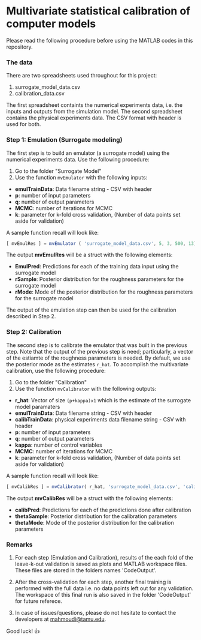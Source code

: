 # Multivariate statistical calibration of computer models

Please read the following procedure before using the MATLAB codes in this repository.

### The data

There are two spreadsheets used throughout for this project:

1. surrogate_model_data.csv
2. calibration_data.csv

The first spreadsheet containts the numerical experiments data, i.e. the inputs and outputs from the simulation model. The second spreadsheet contains the physical experiments data. The CSV format with header is used for both.

### Step 1: Emulation (Surrogate modeling)

The first step is to build an emulator (a surrogate model) using the numerical experiments data. Use the following procedure:

1. Go to the folder "Surrogate Model"
2. Use the function `mvEmulator` with the following inputs:

* **emulTrainData**: 	Data filename string - CSV with header
* **p**: 		number of input parameters
* **q**:		number of output parameters
* **MCMC**: 	number of iterations for MCMC
* **k**: 		parameter for k-fold cross validation, (Number of data points set aside for validation) 

A sample function recall will look like:

```javascript
[ mvEmulRes ] = mvEmulator ( 'surrogate_model_data.csv', 5, 3, 500, 13);
```
The output **mvEmulRes** will be a struct with the following elements:

* **EmulPred**: 	Predictions for each of the training data input using the surrogate model
* **rSample**: 		Posterior distribution for the roughness parameters for the surrogate model
* **rMode**:		Mode of the posterior distribution for the roughness parameters for the surrogate model

The output of the emulation step can then be used for the calibration described in Step 2.

### Step 2: Calibration

The second step is to calibrate the emulator that was built in the previous step. Note that the output of the previous step is need; particularly, a vector of the estiamte of the roughness parameters is needed. By default, we use the posterior mode as the estimates `r_hat`. To accomplish the multivariate calibration, use the following procedure:

1. Go to the folder "Calibration"
2. Use the function `mvCalibrator` with the following outputs:

* **r_hat**:     Vector of size `(p+kappa)x1` which is the estimate of the surrogate model paramaters
*  **emulTrainData**: 	Data filename string - CSV with header
*  **calibTrainData**:     physical experiments data filename string - CSV with header
* **p**: 		number of input parameters
* **q**:		number of output parameters
* **kappa**:             number of control variables
* **MCMC**: 	number of iterations for MCMC
* **k**: 		parameter for k-fold cross validation, (Number of data points set aside for validation)

A sample function recall will look like:

```javascript
[ mvCalibRes ] = mvCalibrator( r_hat, 'surrogate_model_data.csv', 'calibration_data.csv', 5, 3, 2, 500, 4);
```
The output **mvCalibRes** will be a struct with the following elements:

* **calibPred**: 	Predictions for each of the predictions done after calibration
* **thetaSample**: 		Posterior distribution for the calibration parameters
* **thetaMode**:		Mode of the posterior distribution for the calibration parameters 

### Remarks

1. For each step (Emulation and Calibration), results of the each fold of the leave-k-out validation is saved as plots and MATLAB workspace files. These files are stored in the folders names 'CodeOutput'.

2. After the cross-validation for each step, another final training is performed with the full data i.e. no data points left out for any validation. The workspace of this final run is also saved in the folder 'CodeOutput' for future referece.

3. In case of issues/questions, please do not hesitate to contact the developers at mahmoudi@tamu.edu. 

 
Good luck! :+1:
